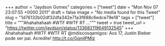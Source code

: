 
+++
author = "Jaydson Gomes"
categories = ["tweet"]
date = "Mon Nov 07 23:07:55 +0000 2011"
draft = false
image = "No media found for this Tweet"
slug = "1d76132b02df32dfa342e71a3f888c6edce79e18"
tags = ["tweet"]
title = """Ahahahahaah #WTF #WTF RT ..."""
tweet = true
tweet_url = "https://twitter.com/jaydson/status/133682119649132545"
+++
Ahahahahaah #WTF #WTF RT @mdiscosqamigos: Aos 17, Justin Bieber pode ser pai. Acredite! http://t.co/GgmlPMIz
